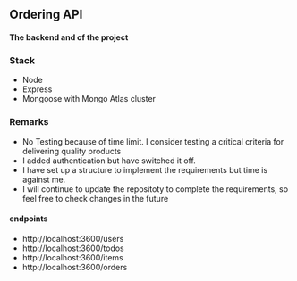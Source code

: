 ## Ordering API
#### The backend and of the project

### Stack
- Node
- Express
- Mongoose with Mongo Atlas cluster

### Remarks
- No Testing because of time limit. I consider testing a critical criteria for delivering quality products
- I added authentication but have switched it off. 
- I have set up a structure to implement the requirements but time is against me.
- I will continue to update the repositoty to complete the requirements, so feel  free to check changes in the future

#### endpoints 
- http://localhost:3600/users
- http://localhost:3600/todos
- http://localhost:3600/items
- http://localhost:3600/orders